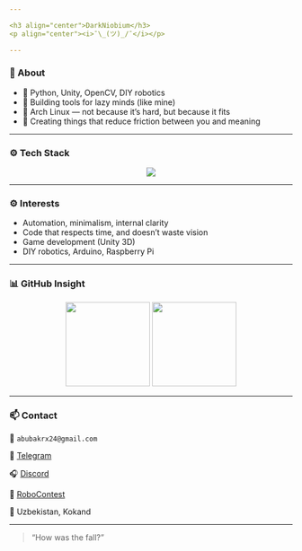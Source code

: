 ```yaml
---

<h3 align="center">DarkNiobium</h3>
<p align="center"><i>¯\_(ツ)_/¯</i></p>

---
```


### 🧠 About

* 🧰 Python, Unity, OpenCV, DIY robotics
* 🧪 Building tools for lazy minds (like mine)
* 🐧 Arch Linux — not because it’s hard, but because it fits
* 🤖 Creating things that reduce friction between you and meaning

---

### ⚙️ Tech Stack

<p align="center">
  <img src="https://skillicons.dev/icons?i=python,unity,arduino,raspberrypi,opencv,linux,bash,git,github,vscode,blender" />
</p>

---
### ⚙️ Interests

* Automation, minimalism, internal clarity
* Code that respects time, and doesn’t waste vision
* Game development (Unity 3D)
* DIY robotics, Arduino, Raspberry Pi

---

### 📊 GitHub Insight

<p align="center">
  <img src="https://github-readme-stats.vercel.app/api?username=darkniobium&show_icons=true&theme=tokyonight&hide_border=true" height="150"/>
  <img src="https://github-readme-streak-stats.herokuapp.com/?user=darkniobium&theme=tokyonight&hide_border=true" height="150"/>
</p>

---

### 📫 Contact

📧 `abubakrx24@gmail.com`

💬 [Telegram](https://t.me/darkniobium)

🎧 [Discord](https://discord.com/darkniobium)

🧩 [RoboContest](https://robocontest.uz/profile/abubakr2im)

📍 Uzbekistan, Kokand

---

> “How was the fall?”


